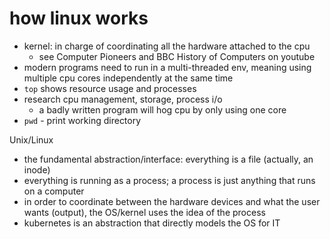 # how linux works

* kernel: in charge of coordinating all the hardware attached to the cpu
    * see Computer Pioneers and BBC History of Computers on youtube
* modern programs need to run in a multi-threaded env, meaning using multiple cpu cores independently at the same time
* `top` shows resource usage and processes
* research cpu management, storage, process i/o
    * a badly written program will hog cpu by only using one core
* `pwd` - print working directory

Unix/Linux 
 * the fundamental abstraction/interface: everything is a file (actually, an inode)
 * everything is running as a process; a process is just anything that runs on a computer
 * in order to coordinate between the hardware devices and what the user wants (output), the OS/kernel uses the idea of the process
 * kubernetes is an abstraction that directly models the OS for IT 

